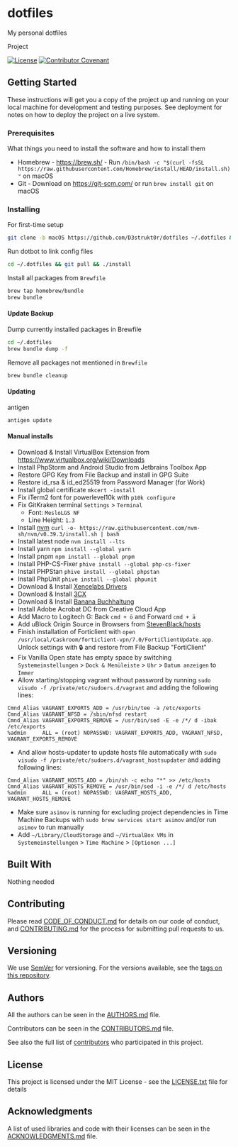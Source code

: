# dotfiles

My personal dotfiles

Project

[![License](https://img.shields.io/github/license/d3strukt0r/dotfiles)](LICENSE.txt)
[![Contributor Covenant](https://img.shields.io/badge/Contributor%20Covenant-2.0-4baaaa.svg)](CODE_OF_CONDUCT.md)

## Getting Started

These instructions will get you a copy of the project up and running on your local machine for development and testing purposes. See deployment for notes on how to deploy the project on a live system.

### Prerequisites

What things you need to install the software and how to install them

* Homebrew - <https://brew.sh/> - Run `/bin/bash -c "$(curl -fsSL https://raw.githubusercontent.com/Homebrew/install/HEAD/install.sh)"` on macOS
* Git - Download on <https://git-scm.com/> or run `brew install git` on macOS

### Installing

For first-time setup

```sh
git clone -b macOS https://github.com/D3strukt0r/dotfiles ~/.dotfiles && cd ~/.dotfiles && ./install
```

Run dotbot to link config files

```sh
cd ~/.dotfiles && git pull && ./install
```

Install all packages from `Brewfile`

```sh
brew tap homebrew/bundle
brew bundle
```

#### Update Backup

Dump currently installed packages in Brewfile

```sh
cd ~/.dotfiles
brew bundle dump -f
```

Remove all packages not mentioned in `Brewfile`

```sh
brew bundle cleanup
```

#### Updating

antigen

```sh
antigen update
```

#### Manual installs

* Download & Install VirtualBox Extension from <https://www.virtualbox.org/wiki/Downloads>
* Install PhpStorm and Android Studio from Jetbrains Toolbox App
* Restore GPG Key from File Backup and install in GPG Suite
* Restore id_rsa & id_ed25519 from Password Manager (for Work)
* Install global certificate `mkcert -install`
* Fix iTerm2 font for powerlevel10k with `p10k configure`
* Fix GitKraken terminal `Settings` > `Terminal`
  * Font: `MesloLGS NF`
  * Line Height: `1.3`
* Install [nvm](https://github.com/nvm-sh/nvm) `curl -o- https://raw.githubusercontent.com/nvm-sh/nvm/v0.39.3/install.sh | bash`
* Install latest node `nvm install --lts`
* Install yarn `npm install --global yarn`
* Install pnpm `npm install --global pnpm`
* Install PHP-CS-Fixer `phive install --global php-cs-fixer`
* Install PHPStan `phive install --global phpstan`
* Install PhpUnit `phive install --global phpunit`
* Download & Install [Xencelabs Drivers](https://www.xencelabs.com/eu/support/download-drivers)
* Download & Install [3CX](https://pbx.hdw.ch/webclient/api/app/mac)
* Download & Install [Banana Buchhaltung](https://www.banana.ch/doc9/de/node/9737)
* Install Adobe Acrobat DC from Creative Cloud App
* Add Macro to Logitech G: Back `cmd + ö` and Forward `cmd + ä`
* Add uBlock Origin Source in Browsers from [StevenBlack/hosts](https://github.com/StevenBlack/hosts)
* Finish installation of Forticlient with `open /usr/local/Caskroom/forticlient-vpn/7.0/FortiClientUpdate.app`. Unlock settings with 🔒 and restore from File Backup "FortiClient"
* Fix Vanilla Open state has empty space by switching `Systemeinstellungen` > `Dock & Menüleiste` > `Uhr` > `Datum anzeigen` to `Immer`
* Allow starting/stopping vagrant without password by running `sudo visudo -f /private/etc/sudoers.d/vagrant` and adding the following lines:

```text
Cmnd_Alias VAGRANT_EXPORTS_ADD = /usr/bin/tee -a /etc/exports
Cmnd_Alias VAGRANT_NFSD = /sbin/nfsd restart
Cmnd_Alias VAGRANT_EXPORTS_REMOVE = /usr/bin/sed -E -e /*/ d -ibak /etc/exports
%admin     ALL = (root) NOPASSWD: VAGRANT_EXPORTS_ADD, VAGRANT_NFSD, VAGRANT_EXPORTS_REMOVE
```

* And allow hosts-updater to update hosts file automatically with `sudo visudo -f /private/etc/sudoers.d/vagrant_hostsupdater` and adding following lines:

```text
Cmnd_Alias VAGRANT_HOSTS_ADD = /bin/sh -c echo "*" >> /etc/hosts
Cmnd_Alias VAGRANT_HOSTS_REMOVE = /usr/bin/sed -i -e /*/ d /etc/hosts
%admin     ALL = (root) NOPASSWD: VAGRANT_HOSTS_ADD, VAGRANT_HOSTS_REMOVE
```

* Make sure `asimov` is running for excluding project dependencies in Time Machine Backups with `sudo brew services start asimov` and/or run `asimov` to run manually
* Add `~/Library/CloudStorage` and `~/VirtualBox VMs` in `Systemeinstellungen` > `Time Machine` > `[Optionen ...]`

## Built With

Nothing needed

## Contributing

Please read [CODE_OF_CONDUCT.md](CODE_OF_CONDUCT.md) for details on our code of conduct, and [CONTRIBUTING.md](CONTRIBUTING.md) for the process for submitting pull requests to us.

## Versioning

We use [SemVer](http://semver.org/) for versioning. For the versions available, see the [tags on this repository][gh-tags].

## Authors

All the authors can be seen in the [AUTHORS.md](AUTHORS.md) file.

Contributors can be seen in the [CONTRIBUTORS.md](CONTRIBUTORS.md) file.

See also the full list of [contributors][gh-contributors] who participated in this project.

## License

This project is licensed under the MIT License - see the [LICENSE.txt](LICENSE.txt) file for details

## Acknowledgments

A list of used libraries and code with their licenses can be seen in the [ACKNOWLEDGMENTS.md](ACKNOWLEDGMENTS.md) file.

[gh-tags]: https://github.com/D3strukt0r/dotfiles/tags
[gh-contributors]: https://github.com/D3strukt0r/dotfiles/contributors
